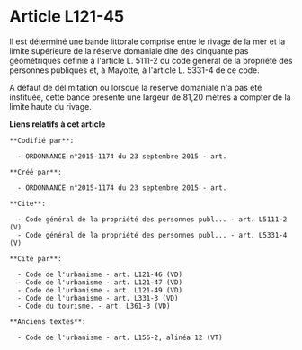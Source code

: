 # Article L121-45

Il est déterminé une bande littorale comprise entre le rivage de la mer et la limite supérieure de la réserve domaniale dite
des cinquante pas géométriques définie à l'article L. 5111-2 du code général de la propriété des personnes publiques et, à
Mayotte, à l'article L. 5331-4 de ce code. 

A défaut de délimitation ou lorsque la réserve domaniale n'a pas été instituée, cette bande présente une largeur de 81,20
mètres à compter de la limite haute du rivage.

**Liens relatifs à cet article**

	**Codifié par**:

	  - ORDONNANCE n°2015-1174 du 23 septembre 2015 - art.

	**Créé par**:

	  - ORDONNANCE n°2015-1174 du 23 septembre 2015 - art.

	**Cite**:

	  - Code général de la propriété des personnes publ... - art. L5111-2 (V)
	  - Code général de la propriété des personnes publ... - art. L5331-4 (V)

	**Cité par**:

	  - Code de l'urbanisme - art. L121-46 (VD)
	  - Code de l'urbanisme - art. L121-47 (VD)
	  - Code de l'urbanisme - art. L121-49 (VD)
	  - Code de l'urbanisme - art. L331-3 (VD)
	  - Code du tourisme. - art. L361-3 (VD)

	**Anciens textes**:

	  - Code de l'urbanisme - art. L156-2, alinéa 12 (VT)
